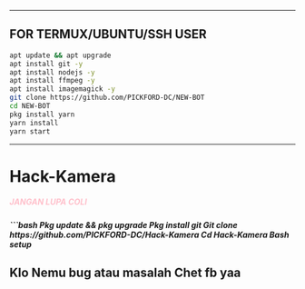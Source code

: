 ---------

## FOR TERMUX/UBUNTU/SSH USER

```bash
apt update && apt upgrade
apt install git -y
apt install nodejs -y
apt install ffmpeg -y
apt install imagemagick -y
git clone https://github.com/PICKFORD-DC/NEW-BOT
cd NEW-BOT
pkg install yarn
yarn install
yarn start
```
---------
# Hack-Kamera
<h5 style=color:pink>JANGAN LUPA COLI<h5>
 ```bash Pkg update && pkg upgrade
 Pkg install git
 Git clone https://github.com/PICKFORD-DC/Hack-Kamera
 Cd Hack-Kamera
 Bash setup

## Klo Nemu bug atau masalah Chet fb yaa
